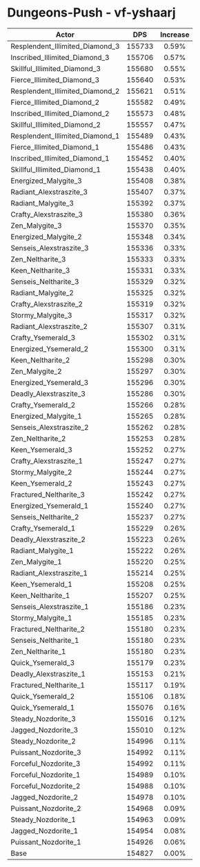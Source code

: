 # Dungeons-Push - vf-yshaarj
| Actor | DPS | Increase |
|---|:---:|:---:|
|Resplendent_Illimited_Diamond_3|155733|0.59%|
|Inscribed_Illimited_Diamond_3|155706|0.57%|
|Skillful_Illimited_Diamond_3|155680|0.55%|
|Fierce_Illimited_Diamond_3|155640|0.53%|
|Resplendent_Illimited_Diamond_2|155621|0.51%|
|Fierce_Illimited_Diamond_2|155582|0.49%|
|Inscribed_Illimited_Diamond_2|155573|0.48%|
|Skillful_Illimited_Diamond_2|155557|0.47%|
|Resplendent_Illimited_Diamond_1|155489|0.43%|
|Fierce_Illimited_Diamond_1|155486|0.43%|
|Inscribed_Illimited_Diamond_1|155452|0.40%|
|Skillful_Illimited_Diamond_1|155438|0.40%|
|Energized_Malygite_3|155408|0.38%|
|Radiant_Alexstraszite_3|155407|0.37%|
|Radiant_Malygite_3|155392|0.37%|
|Crafty_Alexstraszite_3|155380|0.36%|
|Zen_Malygite_3|155370|0.35%|
|Energized_Malygite_2|155348|0.34%|
|Senseis_Alexstraszite_3|155336|0.33%|
|Zen_Neltharite_3|155333|0.33%|
|Keen_Neltharite_3|155331|0.33%|
|Senseis_Neltharite_3|155329|0.32%|
|Radiant_Malygite_2|155325|0.32%|
|Crafty_Alexstraszite_2|155319|0.32%|
|Stormy_Malygite_3|155317|0.32%|
|Radiant_Alexstraszite_2|155307|0.31%|
|Crafty_Ysemerald_3|155302|0.31%|
|Energized_Ysemerald_2|155300|0.31%|
|Keen_Neltharite_2|155298|0.30%|
|Zen_Malygite_2|155297|0.30%|
|Energized_Ysemerald_3|155296|0.30%|
|Deadly_Alexstraszite_3|155286|0.30%|
|Crafty_Ysemerald_2|155266|0.28%|
|Energized_Malygite_1|155265|0.28%|
|Senseis_Alexstraszite_2|155262|0.28%|
|Zen_Neltharite_2|155253|0.28%|
|Keen_Ysemerald_3|155252|0.27%|
|Crafty_Alexstraszite_1|155247|0.27%|
|Stormy_Malygite_2|155244|0.27%|
|Keen_Ysemerald_2|155243|0.27%|
|Fractured_Neltharite_3|155242|0.27%|
|Energized_Ysemerald_1|155240|0.27%|
|Senseis_Neltharite_2|155237|0.27%|
|Crafty_Ysemerald_1|155229|0.26%|
|Deadly_Alexstraszite_2|155223|0.26%|
|Radiant_Malygite_1|155222|0.26%|
|Zen_Malygite_1|155220|0.25%|
|Radiant_Alexstraszite_1|155214|0.25%|
|Keen_Ysemerald_1|155208|0.25%|
|Keen_Neltharite_1|155207|0.25%|
|Senseis_Alexstraszite_1|155186|0.23%|
|Stormy_Malygite_1|155185|0.23%|
|Fractured_Neltharite_2|155180|0.23%|
|Senseis_Neltharite_1|155180|0.23%|
|Zen_Neltharite_1|155180|0.23%|
|Quick_Ysemerald_3|155179|0.23%|
|Deadly_Alexstraszite_1|155153|0.21%|
|Fractured_Neltharite_1|155117|0.19%|
|Quick_Ysemerald_2|155106|0.18%|
|Quick_Ysemerald_1|155076|0.16%|
|Steady_Nozdorite_3|155016|0.12%|
|Jagged_Nozdorite_3|155010|0.12%|
|Steady_Nozdorite_2|154996|0.11%|
|Puissant_Nozdorite_3|154992|0.11%|
|Forceful_Nozdorite_3|154992|0.11%|
|Forceful_Nozdorite_1|154989|0.10%|
|Forceful_Nozdorite_2|154988|0.10%|
|Jagged_Nozdorite_2|154978|0.10%|
|Puissant_Nozdorite_2|154968|0.09%|
|Steady_Nozdorite_1|154963|0.09%|
|Jagged_Nozdorite_1|154954|0.08%|
|Puissant_Nozdorite_1|154926|0.06%|
|Base|154827|0.00%|
